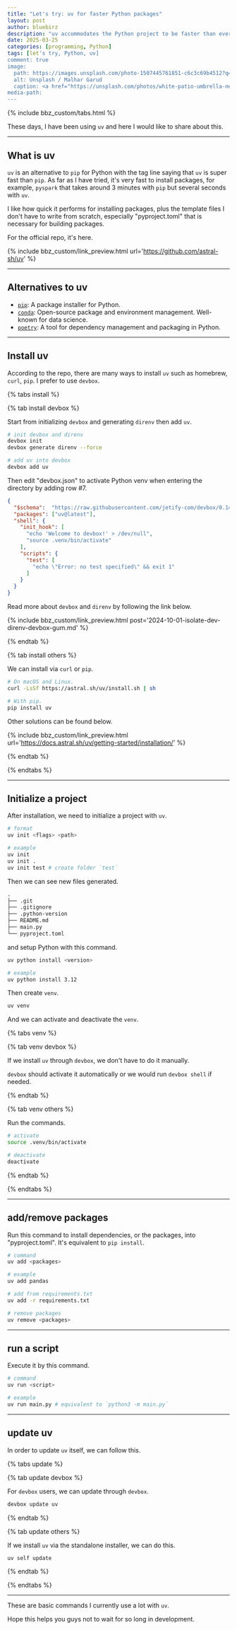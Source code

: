 ```yaml
---
title: "Let's try: uv for faster Python packages"
layout: post
author: bluebirz
description: "uv accommodates the Python project to be faster than ever"
date: 2025-03-25
categories: [programming, Python]
tags: [let's try, Python, uv]
comment: true
image:
  path: https://images.unsplash.com/photo-1507445761851-c6c3c69b4512?q=80&w=1786&auto=format&fit=crop&ixlib=rb-4.0.3&ixid=M3wxMjA3fDB8MHxwaG90by1wYWdlfHx8fGVufDB8fHx8fA%3D%3D
  alt: Unsplash / Malhar Garud
  caption: <a href="https://unsplash.com/photos/white-patio-umbrella-near-body-of-water-Zj8JwP3M3Do">Unsplash / Malhar Garud</a>
media-path: 
---
```


{% include bbz_custom/tabs.html %}

These days, I have been using `uv` and here I would like to share about this.

---

## What is uv

`uv` is an alternative to `pip` for Python with the tag line saying that `uv` is super fast than `pip`. As far as I have tried, it's very fast to install packages, for example, `pyspark` that takes around 3 minutes with `pip` but several seconds with `uv`.

I like how quick it performs for installing packages, plus the template files I don't have to write from scratch, especially "pyproject.toml" that is necessary for building packages.

For the official repo, it's here.

{% include bbz_custom/link_preview.html url='<https://github.com/astral-sh/uv>' %}

---

## Alternatives to uv

- [`pip`](https://github.com/pypa/pip): A package installer for Python.
- [`conda`](https://www.anaconda.com/download): Open-source package and environment management. Well-known for data science.
- [`poetry`](https://python-poetry.org/): A tool for dependency management and packaging in Python.

---

## Install uv

According to the repo, there are many ways to install `uv` such as homebrew, `curl`, `pip`. I prefer to use `devbox`.

{% tabs install %}

{% tab install devbox %}

Start from initializing `devbox` and generating `direnv` then add `uv`.

```sh
# init devbox and direnv
devbox init
devbox generate direnv --force

# add uv into devbox
devbox add uv
```

Then edit "devbox.json" to activate Python venv when entering the directory by adding row #7.

```json
{
  "$schema":  "https://raw.githubusercontent.com/jetify-com/devbox/0.14.0/.schema/devbox.schema.json",
  "packages": ["uv@latest"],
  "shell": {
    "init_hook": [
      "echo 'Welcome to devbox!' > /dev/null",
      "source .venv/bin/activate"
    ],
    "scripts": {
      "test": [
        "echo \"Error: no test specified\" && exit 1"
      ]
    }
  }
}
```
  
Read more about `devbox` and `direnv` by following the link below.

{% include bbz_custom/link_preview.html post='2024-10-01-isolate-dev-direnv-devbox-gum.md' %}

{% endtab %}

{% tab install others %}

We can install via `curl` or `pip`.

```sh
# On macOS and Linux.
curl -LsSf https://astral.sh/uv/install.sh | sh

# With pip.
pip install uv
```

Other solutions can be found below.

{% include bbz_custom/link_preview.html url='<https://docs.astral.sh/uv/getting-started/installation/>' %}

{% endtab %}

{% endtabs %}

---

## Initialize a project

After installation, we need to initialize a project with `uv`.

```sh
# format
uv init <flags> <path>

# example
uv init
uv init .
uv init test # create folder `test`
```

Then we can see new files generated.

```md
.
├── .git
├── .gitignore
├── .python-version
├── README.md
├── main.py
└── pyproject.toml
```

and setup Python with this command.

```sh
uv python install <version>

# example
uv python install 3.12
```

Then create `venv`.

```sh
uv venv
```

And we can activate and deactivate the `venv`.

{% tabs venv %}

{% tab venv devbox %}

If we install `uv` through `devbox`, we don't have to do it manually.

`devbox` should activate it automatically or we would run `devbox shell` if needed.

{% endtab %}

{% tab venv others %}

Run the commands.

```sh
# activate
source .venv/bin/activate

# deactivate
deactivate
```

{% endtab %}

{% endtabs %}

---

## add/remove packages

Run this command to install dependencies, or the packages, into "pyproject.toml". It's equivalent to `pip install`.

```sh
# command
uv add <packages>

# example
uv add pandas

# add from requirements.txt
uv add -r requirements.txt

# remove packages
uv remove <packages>
```

---

## run a script

Execute it by this command.

```sh
# command
uv run <script>

# example
uv run main.py # equivalent to `python3 -m main.py`
```

---

## update uv

In order to update `uv` itself, we can follow this.

{% tabs update %}

{% tab update devbox %}

For `devbox` users, we can update through `devbox`.

```sh
devbox update uv
```

{% endtab %}

{% tab update others %}

If we install `uv` via the standalone installer, we can do this.

```sh
uv self update
```

{% endtab %}

{% endtabs %}

---

These are basic commands I currently use a lot with `uv`.

Hope this helps you guys not to wait for so long in development.
